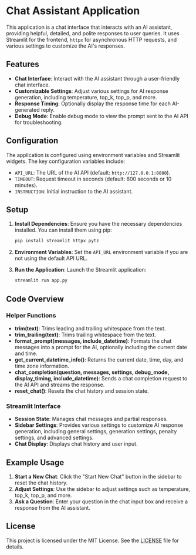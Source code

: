 # Chat Assistant Application

This application is a chat interface that interacts with an AI assistant, providing helpful, detailed, and polite responses to user queries. It uses Streamlit for the frontend, `httpx` for asynchronous HTTP requests, and various settings to customize the AI's responses.

## Features

- **Chat Interface**: Interact with the AI assistant through a user-friendly chat interface.
- **Customizable Settings**: Adjust various settings for AI response generation, including temperature, top_k, top_p, and more.
- **Response Timing**: Optionally display the response time for each AI-generated reply.
- **Debug Mode**: Enable debug mode to view the prompt sent to the AI API for troubleshooting.

## Configuration

The application is configured using environment variables and Streamlit widgets. The key configuration variables include:

- `API_URL`: The URL of the AI API (default: `http://127.0.0.1:8080`).
- `TIMEOUT`: Request timeout in seconds (default: 600 seconds or 10 minutes).
- `INSTRUCTION`: Initial instruction to the AI assistant.

## Setup

1. **Install Dependencies**: Ensure you have the necessary dependencies installed. You can install them using pip:
    ```sh
    pip install streamlit httpx pytz
    ```

2. **Environment Variables**: Set the `API_URL` environment variable if you are not using the default API URL.

3. **Run the Application**: Launch the Streamlit application:
    ```sh
    streamlit run app.py
    ```

## Code Overview

### Helper Functions

- **trim(text)**: Trims leading and trailing whitespace from the text.
- **trim_trailing(text)**: Trims trailing whitespace from the text.
- **format_prompt(messages, include_datetime)**: Formats the chat messages into a prompt for the AI, optionally including the current date and time.
- **get_current_datetime_info()**: Returns the current date, time, day, and time zone information.
- **chat_completion(question, messages, settings, debug_mode, display_timing, include_datetime)**: Sends a chat completion request to the AI API and streams the response.
- **reset_chat()**: Resets the chat history and session state.

### Streamlit Interface

- **Session State**: Manages chat messages and partial responses.
- **Sidebar Settings**: Provides various settings to customize AI response generation, including general settings, generation settings, penalty settings, and advanced settings.
- **Chat Display**: Displays chat history and user input.

## Example Usage

1. **Start a New Chat**: Click the "Start New Chat" button in the sidebar to reset the chat history.
2. **Adjust Settings**: Use the sidebar to adjust settings such as temperature, top_k, top_p, and more.
3. **Ask a Question**: Enter your question in the chat input box and receive a response from the AI assistant.

## License

This project is licensed under the MIT License. See the [LICENSE](LICENSE) file for details.
